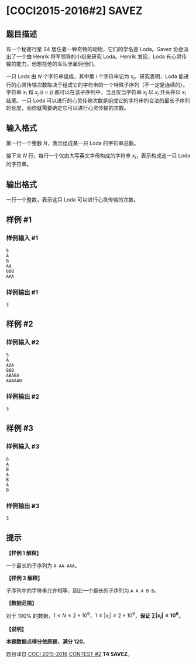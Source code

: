 # [COCI2015-2016#2] SAVEZ

## 题目描述

有一个秘密行星 S4 居住着一种奇特的动物，它们的学名是 Loda。Savez 协会派出了一个由 Henrik 将军领导的小组来研究 Loda。Henrik 发现，Loda 有心灵传输的能力，他想在他的军队里雇佣他们。

一只 Loda 由 $N$ 个字符串组成，其中第 $i$ 个字符串记为 $x_i$。研究表明，Loda 能进行的心灵传输次数取决于组成它的字符串的一个特殊子序列（不一定是连续的）。字符串 $x_i$ 和 $x_j$ $(i<j)$ 都可以在该子序列中，当且仅当字符串 $x_j$ 以 $x_i$ 开头并以 $x_i$ 结尾。一只 Loda 可以进行的心灵传输次数是组成它的字符串的合法的最长子序列的长度，而你就需要确定它可以进行心灵传输的次数。

## 输入格式

第一行一个整数 $N$，表示组成某一只 Loda 的字符串总数。

接下来 $N$ 行，每行一个仅由大写英文字母构成的字符串 $x_i$，表示构成这一只 Loda 的字符串。

## 输出格式

一行一个整数，表示这只 Loda 可以进行心灵传输的次数。

## 样例 #1

### 样例输入 #1
```
5
A
B
AA
BBB
AAA
```

### 样例输出 #1

```
3
```

## 样例 #2

### 样例输入 #2
```
5
A
ABA
BBB
ABABA
AAAAAB
```

### 样例输出 #2

```
3
```

## 样例 #3

### 样例输入 #3
```
6
A
B
A
B
A
B
```

### 样例输出 #3

```
3
```

## 提示

**【样例 1 解释】**

一个最长的子序列为 `A AA AAA`。

**【样例 3 解释】**

子序列中的字符串允许相等，因此一个最长的子序列为 `A A A B B`。

**【数据范围】**

对于 $100\%$ 的数据，$1\le N \le 2\times 10^6，1\le |x_i| \le 2\times 10^6$，**保证 $\sum |x_i|\le10^6$**。

**【说明】**

**本题数据点得分依原题，满分 120**。

题目译自 [COCI 2015-2016](https://hsin.hr/coci/archive/2015_2016/) [CONTEST #2](https://hsin.hr/coci/archive/2015_2016/contest2_tasks.pdf) **T4 SAVEZ**。
